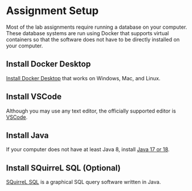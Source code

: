 # Assignment Setup

Most of the lab assignments require running a database on your computer. These database systems are run using Docker that supports virtual containers so that the software does not have to be directly installed on your computer.

## Install Docker Desktop

[Install Docker Desktop](https://www.docker.com/products/docker-desktop/) that works on Windows, Mac, and Linux.

## Install VSCode

Although you may use any text editor, the officially supported editor is [VSCode](https://code.visualstudio.com/Download).

## Install Java

If your computer does not have at least Java 8, install [Java 17 or 18](https://www.oracle.com/java/technologies/downloads/).

## Install SQuirreL SQL (Optional)

[SQuirreL SQL](https://squirrel-sql.sourceforge.io/) is a graphical SQL query software written in Java. 
